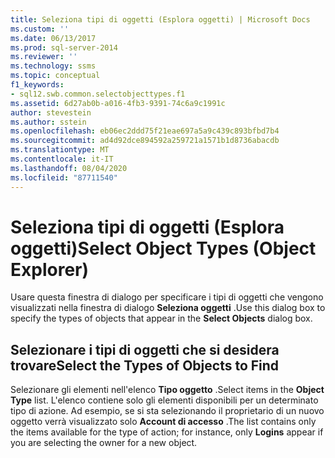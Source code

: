 ```yaml
---
title: Seleziona tipi di oggetti (Esplora oggetti) | Microsoft Docs
ms.custom: ''
ms.date: 06/13/2017
ms.prod: sql-server-2014
ms.reviewer: ''
ms.technology: ssms
ms.topic: conceptual
f1_keywords:
- sql12.swb.common.selectobjecttypes.f1
ms.assetid: 6d27ab0b-a016-4fb3-9391-74c6a9c1991c
author: stevestein
ms.author: sstein
ms.openlocfilehash: eb06ec2ddd75f21eae697a5a9c439c893bfbd7b4
ms.sourcegitcommit: ad4d92dce894592a259721a1571b1d8736abacdb
ms.translationtype: MT
ms.contentlocale: it-IT
ms.lasthandoff: 08/04/2020
ms.locfileid: "87711540"
---
```

# <a name="select-object-types-object-explorer"></a><span data-ttu-id="e7b3e-102">Seleziona tipi di oggetti (Esplora oggetti)</span><span class="sxs-lookup"><span data-stu-id="e7b3e-102">Select Object Types (Object Explorer)</span></span>
  <span data-ttu-id="e7b3e-103">Usare questa finestra di dialogo per specificare i tipi di oggetti che vengono visualizzati nella finestra di dialogo **Seleziona oggetti** .</span><span class="sxs-lookup"><span data-stu-id="e7b3e-103">Use this dialog box to specify the types of objects that appear in the **Select Objects** dialog box.</span></span>  
  
## <a name="select-the-types-of-objects-to-find"></a><span data-ttu-id="e7b3e-104">Selezionare i tipi di oggetti che si desidera trovare</span><span class="sxs-lookup"><span data-stu-id="e7b3e-104">Select the Types of Objects to Find</span></span>  
 <span data-ttu-id="e7b3e-105">Selezionare gli elementi nell'elenco **Tipo oggetto** .</span><span class="sxs-lookup"><span data-stu-id="e7b3e-105">Select items in the **Object Type** list.</span></span> <span data-ttu-id="e7b3e-106">L'elenco contiene solo gli elementi disponibili per un determinato tipo di azione. Ad esempio, se si sta selezionando il proprietario di un nuovo oggetto verrà visualizzato solo **Account di accesso** .</span><span class="sxs-lookup"><span data-stu-id="e7b3e-106">The list contains only the items available for the type of action; for instance, only **Logins** appear if you are selecting the owner for a new object.</span></span>  
  
  
